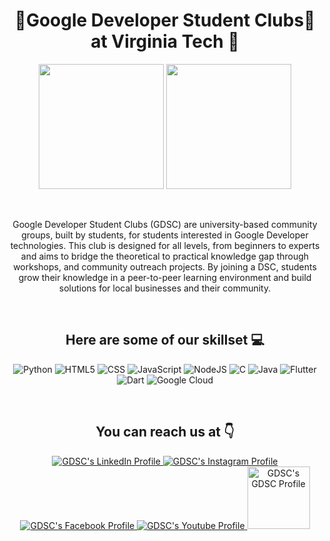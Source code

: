<h1 align="center">🌟Google Developer Student Clubs🌟 at Virginia Tech 🦃</h1>
<p align="center">
    <img width="200" src="https://i.ibb.co/wB2Whr1/GDSC.png">
    <img width="200" src="https://i.ibb.co/JRJzsKw/Horizontal-VT-Full-Color-RGB.png">
</p>

</br>

<p align="center">
Google Developer Student Clubs (GDSC) are university-based community groups, built by students, for students interested in Google Developer technologies. This club is designed for all levels, from beginners to experts and aims to bridge the theoretical to practical knowledge gap through workshops, and community outreach projects. By joining a DSC, students grow their knowledge in a peer-to-peer learning environment and build solutions for local businesses and their community.
</p>

</br>

<h2 align="center">Here are some of our skillset 💻</h2>

<p align="center">
  <img src="https://img.shields.io/badge/Python-14354C?style=for-the-badge&logo=python&logoColor=white" alt="Python">
  
  <img src="https://img.shields.io/badge/HTML5-E34F26?style=for-the-badge&logo=html5&logoColor=white" alt="HTML5">

  <img src="https://img.shields.io/badge/CSS3-1572B6?style=for-the-badge&logo=css3&logoColor=white" alt="CSS">
    
  <img src="https://img.shields.io/badge/JavaScript-323330?style=for-the-badge&logo=javascript&logoColor=F7DF1E" alt="JavaScript">
    
  <img src="https://img.shields.io/badge/Node.js-43853D?style=for-the-badge&logo=node.js&logoColor=white" alt="NodeJS">
    
  <img src="https://img.shields.io/badge/C-00599C?style=for-the-badge&logo=c&logoColor=white" alt="C">
    
  <img src="https://img.shields.io/badge/Java-ED8B00?style=for-the-badge&logo=java&logoColor=white" alt="Java">
    
  <img src="https://img.shields.io/badge/Flutter-02569B?style=for-the-badge&logo=flutter&logoColor=white" alt="Flutter">
    
  <img src="https://img.shields.io/badge/Dart-0175C2?style=for-the-badge&logo=dart&logoColor=white" alt="Dart">
    
  <img src="https://img.shields.io/badge/Google_Cloud-4285F4?style=for-the-badge&logo=google-cloud&logoColor=white" alt="Google Cloud">
</p>

</br>

<h2 align="center">You can reach us at 👇</h2>

<p align="center">
  <a href="https://www.linkedin.com/company/dsc-vt/">
    <img src="https://img.shields.io/badge/LinkedIn-0077B5?style=for-the-badge&logo=linkedin&logoColor=white" alt="GDSC's LinkedIn Profile">
  </a>
  
  <a href="https://www.instagram.com/gdsc_vt/">
    <img src="https://img.shields.io/badge/Instagram-E4405F?style=for-the-badge&logo=instagram&logoColor=white" alt="GDSC's Instagram Profile">
  </a>

   <a href="https://www.facebook.com/Google-Developer-Student-Club-at-Virginia-Tech-101810408302835">
    <img src="https://img.shields.io/badge/Facebook-1877F2?style=for-the-badge&logo=facebook&logoColor=white" alt="GDSC's Facebook Profile">
  </a>
    
   <a href="https://www.youtube.com/channel/UCojVJ9mRM8hkmyYOU90hFEQ/videos">
    <img src="https://img.shields.io/badge/YouTube-FF0000?style=for-the-badge&logo=youtube&logoColor=white" alt="GDSC's Youtube Profile">
  </a>
    
  <a href="https://www.vectorlogo.zone/logos/google/google-tile.svg">
    <img src="https://i.ibb.co/wB2Whr1/GDSC.png" alt="GDSC's GDSC Profile" width="100">
  </a>
</p>

</br>
